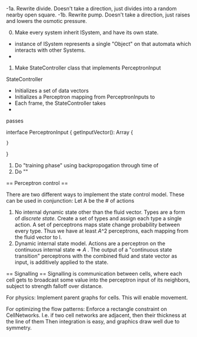 -1a. Rewrite divide. Doesn't take a direction, just divides into a random nearby open square.
-1b. Rewrite pump. Doesn't take a direction, just raises and lowers the osmotic pressure.

0. Make every system inherit ISystem, and have its own state.
- instance of ISystem represents a single "Object" on that automata which interacts with other Systems.
-

1. Make StateController class that implements PerceptronInput

StateController
* Initializes a set of data vectors
* Initializes a Perceptron mapping from PerceptronInputs to
* Each frame, the StateController takes
*
 passes

interface PerceptronInput {
    getInputVector(): Array<number> {

    }
}

1. Do "training phase" using backpropogation through time of
2. Do ""

== Perceptron control ==

There are two different ways to implement the state control model. These can be used in conjunction:
Let A be the # of actions
1. No internal dynamic state other than the fluid vector. Types are a form of *discrete state*. Create a set of types and assign each type a single action. A set of perceptrons maps state change probability between every type. Thus we have at least *A*^2 perceptrons, each mapping from the fluid vector to l.
2. Dynamic internal state model. Actions are a perceptron on the continuous internal state => *A* . The output of a "continuous state transition" perceptrons with the combined fluid and state vector as input, is additively applied to the state.

== Signalling ==
Signalling is communication between cells, where each cell gets to broadcast some value into the perceptron input of its neighbors, subject to strength falloff over distance.

For physics: Implement parent graphs for cells. This will enable movement.

For optimizing the flow patterns: Enforce a rectangle constraint on CellNetworks. I.e. if two cell networks are adjacent, then their thickness at the line of them  Then integration is easy, and graphics draw well due to symmetry.
